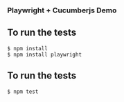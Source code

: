 ### Playwright + Cucumberjs Demo

## To run the tests

```
$ npm install
$ npm install playwright

```

## To run the tests

```
$ npm test
```
